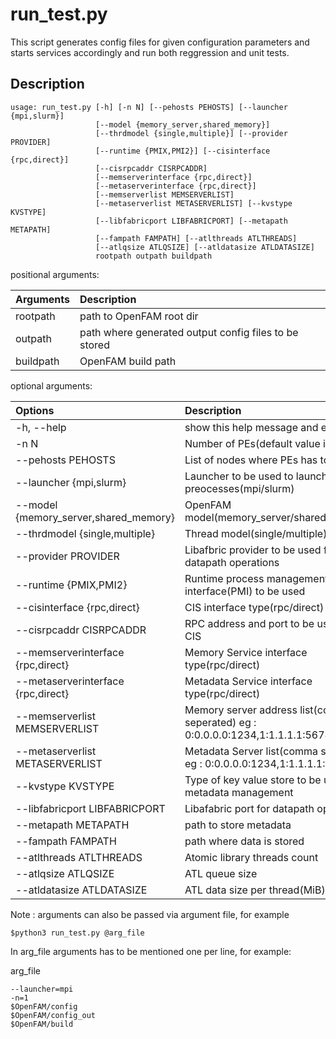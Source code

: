# run_test.py
This script generates config files for given configuration parameters and starts services accordingly and run both reggression and unit tests.

## Description
```
usage: run_test.py [-h] [-n N] [--pehosts PEHOSTS] [--launcher {mpi,slurm}]
                   [--model {memory_server,shared_memory}]
                   [--thrdmodel {single,multiple}] [--provider PROVIDER]
                   [--runtime {PMIX,PMI2}] [--cisinterface {rpc,direct}]
                   [--cisrpcaddr CISRPCADDR]
                   [--memserverinterface {rpc,direct}]
                   [--metaserverinterface {rpc,direct}]
                   [--memserverlist MEMSERVERLIST]
                   [--metaserverlist METASERVERLIST] [--kvstype KVSTYPE]
                   [--libfabricport LIBFABRICPORT] [--metapath METAPATH]
                   [--fampath FAMPATH] [--atlthreads ATLTHREADS]
                   [--atlqsize ATLQSIZE] [--atldatasize ATLDATASIZE]
                   rootpath outpath buildpath
```
positional arguments:

| Arguments |  Description   |
| :---  | :---  | 
|  rootpath              |	path to OpenFAM root dir |
|  outpath               |	path where generated output config files to be stored |
|  buildpath             |	OpenFAM build path |
	
optional arguments:	

| Options  	| Description  	|
| :---	| :---	|
|    -h, --help            				 	|  show this help message and exit 	|
|    -n N                  				 	|  Number of PEs(default value is 1) 	|
|    --pehosts PEHOSTS     				 	|  List of nodes where PEs has to run 	|
|    --launcher {mpi,slurm}				 	|  Launcher to be used to launch preocesses(mpi/slurm) 	|
|    --model {memory_server,shared_memory}	|  OpenFAM model(memory_server/shared_memory) 	|
|    --thrdmodel {single,multiple}			|  Thread model(single/multiple) 	|
|    --provider PROVIDER   				 	|  Libafbric provider to be used for datapath operations 	|
|    --runtime {PMIX,PMI2}					|  Runtime process management interface(PMI) to be used 	|
|    --cisinterface {rpc,direct}			|  CIS interface type(rpc/direct) 	|
|    --cisrpcaddr CISRPCADDR				|  RPC address and port to be used for CIS 	|
|    --memserverinterface {rpc,direct}		|  Memory Service interface type(rpc/direct) 	|
|    --metaserverinterface {rpc,direct}	 	|  Metadata Service interface type(rpc/direct) 	|
|    --memserverlist MEMSERVERLIST			|  Memory server address list(comma seperated) eg : 0:0.0.0.0:1234,1:1.1.1.1:5678 	|
|    --metaserverlist METASERVERLIST		|  Metadata Server list(comma seperated) eg : 0:0.0.0.0:1234,1:1.1.1.1:5678 	|
|    --kvstype KVSTYPE    					|  Type of key value store to be used for metadata management 	|
|    --libfabricport LIBFABRICPORT			|  Libafabric port for datapath operation 	|
|    --metapath METAPATH   				 	|  path to store metadata 	|
|    --fampath FAMPATH     				 	|  path where data is stored 	|
|    --atlthreads ATLTHREADS				|  Atomic library threads count 	|
|    --atlqsize ATLQSIZE   				 	|  ATL queue size 	|
|     --atldatasize ATLDATASIZE				|  ATL data size per thread(MiB) |


  Note : arguments can also be passed via argument file, for example

  ```
  $python3 run_test.py @arg_file
  ```

  In arg_file arguments has to be mentioned one per line, for example: 
  
  arg_file
  ```
  --launcher=mpi
  -n=1
  $OpenFAM/config
  $OpenFAM/config_out
  $OpenFAM/build
  ```

